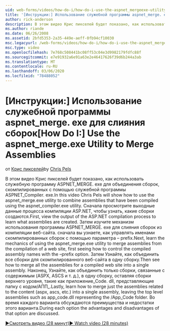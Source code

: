 ```yaml
---
uid: web-forms/videos/how-do-i/how-do-i-use-the-aspnet_mergeexe-utility-to-merge-assemblies
title: '[Инструкции:] Использование служебной программы aspnet_merge. exe для слияния сборок | Документация Майкрософт'
author: rick-anderson
description: В этом видео Крис пикселей будет показано, как использовать служебную программу aspnet_merge. exe для объединения сборок, скомпилированных с помощью aspnet_compiler. exe утилит...
ms.author: riande
ms.date: 06/26/2008
ms.assetid: 2bfd5353-2a35-449e-aeff-0fb94cf10030
msc.legacyurl: /web-forms/videos/how-do-i/how-do-i-use-the-aspnet_mergeexe-utility-to-merge-assemblies
msc.type: video
ms.openlocfilehash: 7e768c508441bc08ff53c04e3d9982179fdfc88f
ms.sourcegitcommit: e7e91932a6e91a63e2e46417626f39d6b244a3ab
ms.translationtype: MT
ms.contentlocale: ru-RU
ms.lasthandoff: 03/06/2020
ms.locfileid: "78488052"
---
```

# <a name="how-do-i-use-the-aspnet_mergeexe-utility-to-merge-assemblies"></a><span data-ttu-id="bb778-103">[Инструкции:] Использование служебной программы aspnet_merge. exe для слияния сборок</span><span class="sxs-lookup"><span data-stu-id="bb778-103">[How Do I:] Use the aspnet_merge.exe Utility to Merge Assemblies</span></span>

<span data-ttu-id="bb778-104">от [Крис пикселей](https://twitter.com/chrispels)</span><span class="sxs-lookup"><span data-stu-id="bb778-104">by [Chris Pels](https://twitter.com/chrispels)</span></span>

<span data-ttu-id="bb778-105">В этом видео Крис пикселей будет показано, как использовать служебную программу ASPNET\_MERGE. exe для объединения сборок, скомпилированных с помощью служебной программы ASPNET\_Compiler. exe.</span><span class="sxs-lookup"><span data-stu-id="bb778-105">In this video Chris Pels will show how to use the aspnet\_merge.exe utility to combine assemblies that have been compiled using the aspnet\_compiler.exe utility.</span></span> <span data-ttu-id="bb778-106">Сначала просмотрите выходные данные процесса компиляции ASP.NET, чтобы узнать, какие сборки создаются.</span><span class="sxs-lookup"><span data-stu-id="bb778-106">First, view the output of the ASP.NET compilation process to learn what assemblies are created.</span></span> <span data-ttu-id="bb778-107">Затем изучите механизм использования программы ASPNET\_MERGE. exe для слияния сборок из компиляции веб-сайта. сначала вы узнаете, как управлять именами скомпилированных сборок с помощью параметра – prefix.</span><span class="sxs-lookup"><span data-stu-id="bb778-107">Next, learn the mechanics of using the aspnet\_merge.exe utility to merge assemblies from the compilation of a web site, first seeing how to control the compiled assembly names with the –prefix option.</span></span> <span data-ttu-id="bb778-108">Затем Узнайте, как объединить все сборки для скомпилированного веб-сайта в одну сборку.</span><span class="sxs-lookup"><span data-stu-id="bb778-108">Then see how to merge all the assemblies for a compiled web site into a single assembly.</span></span> <span data-ttu-id="bb778-109">Наконец, Узнайте, как объединить только сборки, связанные с содержимым (ASPX, ASCS и т. д.), в одну сборку, оставляя сборки верхнего уровня, такие как приложение\_Code. dll, представляющие папку с кодом/АПП\_.</span><span class="sxs-lookup"><span data-stu-id="bb778-109">Lastly, learn how to merge just the assemblies related to the content (aspx, ascs, etc.) into a single assembly, leaving the top level assemblies such as app\_code.dll representing the /App\_Code folder.</span></span> <span data-ttu-id="bb778-110">Во время каждого варианта обсуждаются преимущества и недостатки этого варианта.</span><span class="sxs-lookup"><span data-stu-id="bb778-110">During each option the advantages and disadvantages of that option are discussed.</span></span>

[<span data-ttu-id="bb778-111">&#9654;Смотреть видео (28 минут)</span><span class="sxs-lookup"><span data-stu-id="bb778-111">&#9654; Watch video (28 minutes)</span></span>](https://channel9.msdn.com/Blogs/ASP-NET-Site-Videos/how-do-i-use-the-aspnet_mergeexe-utility-to-merge-assemblies)
